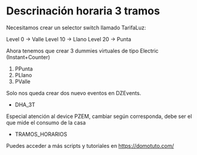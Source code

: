 # Descrinación horaria 3 tramos

Necesitamos crear un selector switch llamado TarifaLuz:

Level 0 -> Valle
Level 10 -> Llano
Level 20 -> Punta

Ahora tenemos que crear 3 dummies virtuales de tipo Electric (Instant+Counter)

1. PPunta
2. PLlano
3. PValle



Solo nos queda crear dos nuevo eventos en DZEvents.
- DHA_3T


Especial atención al device PZEM, cambiar según corresponda, debe ser el que mide el consumo de la casa

- TRAMOS_HORARIOS


Puedes acceder a más scripts y tutoriales en https://domotuto.com/
